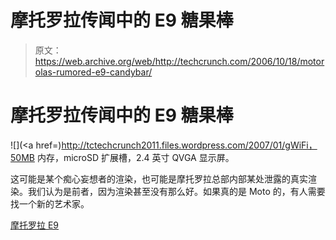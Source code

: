 # 摩托罗拉传闻中的 E9 糖果棒

> 原文：<https://web.archive.org/web/http://techcrunch.com/2006/10/18/motorolas-rumored-e9-candybar/>

# 摩托罗拉传闻中的 E9 糖果棒

![](<a href=)http://tctechcrunch2011.files.wordpress.com/2007/01/gWiFi，50MB 内存，microSD 扩展槽，2.4 英寸 QVGA 显示屏。

这可能是某个痴心妄想者的渲染，也可能是摩托罗拉总部内部某处泄露的真实渲染。我们认为是前者，因为渲染甚至没有那么好。如果真的是 Moto 的，有人需要找一个新的艺术家。

[摩托罗拉 E9](https://web.archive.org/web/20130627214926/http://www.newlaunches.com/archives/motorola_e9.php)